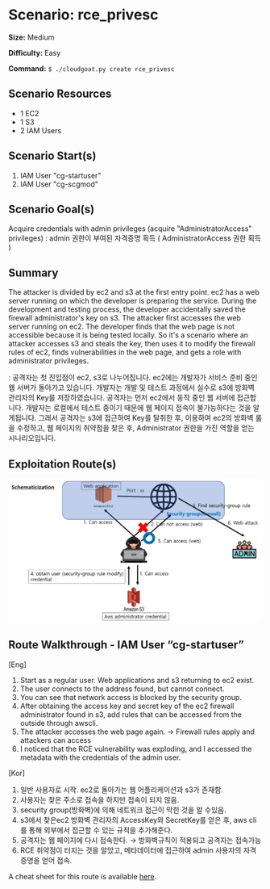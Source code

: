 # Scenario: rce_privesc

**Size:** Medium

**Difficulty:** Easy

**Command:** `$ ./cloudgoat.py create rce_privesc`

## Scenario Resources

* 1 EC2
* 1 S3
* 2 IAM Users

## Scenario Start(s)

1. IAM User "cg-startuser"
2. IAM User "cg-scgmod"

## Scenario Goal(s)

Acquire credentials with admin privileges (acquire "AdministratorAccess" privileges)
: admin 권한이 부여된 자격증명 획득 ( AdministratorAccess 권한 획득 )

## Summary
The attacker is divided by ec2 and s3 at the first entry point. ec2 has a web server running on which the developer is preparing the service. During the development and testing process, the developer accidentally saved the firewall administrator's key on s3. The attacker first accesses the web server running on ec2. The developer finds that the web page is not accessible because it is being tested locally. So it's a scenario where an attacker accesses s3 and steals the key, then uses it to modify the firewall rules of ec2, finds vulnerabilities in the web page, and gets a role with administrator privileges.

: 공격자는 첫 진입점이 ec2, s3로 나누어집니다. ec2에는 개발자가 서비스 준비 중인 웹 서버가 돌아가고 있습니다. 개발자는 개발 및 테스트 과정에서 실수로 s3에 방화벽 관리자의 Key를 저장하였습니다. 공격자는 먼저 ec2에서 동작 중인 웹 서버에 접근합니다. 개발자는 로컬에서 테스트 중이기 때문에 웹 페이지 접속이 불가능하다는 것을 알게됩니다. 그래서 공격자는 s3에 접근하여 Key를 탈취한 후, 이용하여 ec2의 방화벽 룰을 수정하고, 웹 페이지의 취약점을 찾은 후, Administrator 권한을 가진 역할을 얻는 시나리오입니다.

## Exploitation Route(s)

![Scenario Route(s)](./rce_privesc.png)

## Route Walkthrough - IAM User “cg-startuser”
[Eng]
1. Start as a regular user. Web applications and s3 returning to ec2 exist. 
2. The user connects to the address found, but cannot connect.
3. You can see that network access is blocked by the security group.
4. After obtaining the access key and secret key of the ec2 firewall administrator found in s3, add rules that can be accessed from the outside through awscli.
5. The attacker accesses the web page again. → Firewall rules apply and attackers can access
6. I noticed that the RCE vulnerability was exploding, and I accessed the metadata with the credentials of the admin user.

[Kor]
1. 일반 사용자로 시작. ec2로 돌아가는 웹 어플리케이션과 s3가 존재함. 
2. 사용자는 찾은 주소로 접속을 하지만 접속이 되지 않음.
3. security group(방화벽)에 의해 네트워크 접근이 막힌 것을 알 수있음.
4.  s3에서 찾은ec2 방화벽 관리자의 AccessKey와 SecretKey를 얻은 후, aws cli를 통해 외부에서 접근할 수 있는 규칙을 추가해준다.
5. 공격자는 웹 페이지에 다시 접속한다. → 방화벽규칙이 적용되고 공격자는 접속가능
6. RCE 취약점이 터지는 것을 알았고, 메타데이터에 접근하여 admin 사용자의 자격증명을 얻어 접속.

A cheat sheet for this route is available [here](./cheat_sheet_rce_privesc.md).
